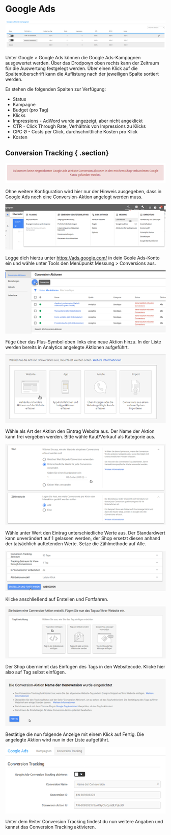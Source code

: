 # Google Ads 

![](Bilder/GooS-20180920_011.png "Anzeige der AdWords-Kampagnen")

Unter Google \> Google Ads können die Google Ads-Kampagnen ausgewertet werden. Über das Drodpown oben rechts kann der Zeitraum für die Auswertung festgelegt werden. Über einen Klick auf die Spaltenüberschrift kann die Auflistung nach der jeweiligen Spalte sortiert werden.

Es stehen die folgenden Spalten zur Verfügung:

-   Status
-   Kampagne
-   Budget \(pro Tag\)
-   Klicks
-   Impressions - AdWord wurde angezeigt, aber nicht angeklickt
-   CTR - Click Through Rate, Verhältnis von Impressions zu Klicks
-   CPC Ø - Costs per Click, durchschnittliche Kosten pro Klick
-   Kosten

## Conversion Tracking { .section}

![](Bilder/Goo-20181018_012.png "Hinweis auf Conversion-Aktion")

Ohne weitere Konfiguration wird hier nur der Hinweis ausgegeben, dass in Google Ads noch eine Conversion-Aktion angelegt werden muss.

![](Bilder/Goo-20181018_001.png "Einloggen in Google Ads-Konto")

Logge dich hierzu unter https://ads.google.com/ in dein Goole Ads-Konto ein und wähle unter Tools den Menüpunkt Messung \> Conversions aus.

![](Bilder/Goo-20181018_002.png "Hinzufügen der Aktion")

Füge über das Plus-Symbol oben links eine neue Aktion hinzu. In der Liste werden bereits in Analytics angelegte Aktionen aufgeführt.

![](Bilder/Goo-20181018_003.png "Art der Aktion auswählen")

Wähle als Art der Aktion den Eintrag Website aus. Der Name der Aktion kann frei vergeben werden. Bitte wähle Kauf/Verkauf als Kategorie aus.

![](Bilder/Goo-20181018_005.png "Einstellen von Wert und Zählmethode")

Wähle unter Wert den Eintrag unterschiedliche Werte aus. Der Standardwert kann unverändert auf 1 gelassen werden, der Shop ersetzt diesen anhand der tatsächlich auftetenden Werte. Setze die Zählmethode auf Alle.

![](Bilder/Goo-20181018_006.png "Erstellen und Fortfahren")

Klicke anschließend auf Erstellen und Fortfahren.

![](Bilder/Goo-20181018_007.png "Einfügen des Tags")

Der Shop übernimmt das Einfügen des Tags in den Websitecode. Klicke hier also auf Tag selbst einfügen.

![](Bilder/Goo-20181018_008.png "Einrichtung der Aktion abschließen")

Bestätige die nun folgende Anzeige mit einem Klick auf Fertig. Die angelegte Aktion wird nun in der Liste aufgeführt.

![](Bilder/Goo-20181018_009.png "Angaben zum Conversion Tracking")

Unter dem Reiter Conversion Tracking findest du nun weitere Angaben und kannst das Conversion Tracking aktivieren.



